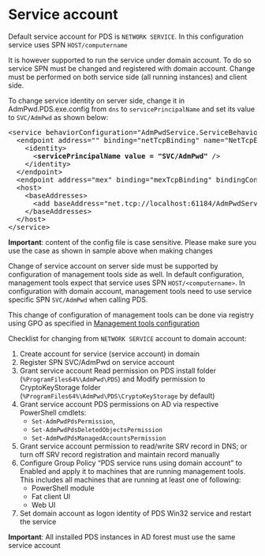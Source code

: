 ﻿# Service account

Default service account for PDS is `NETWORK SERVICE`. In this configuration service uses SPN `HOST/computername`

It is however supported to run the service under domain account. To do so service SPN must be changed and registered with domain account. Change must be performed on both service side (all running instances) and client side.

To change service identity on server side, change it in AdmPwd.PDS.exe.config from <code>dns</code> to <code>servicePrincipalName</code> and set its value to <code>SVC/AdmPwd</code> as shown below:

<div class="highlight highlight-text-xml">
<pre>&lt;<span class="pl-ent">service</span> <span class="pl-e">behaviorConfiguration</span>=<span class="pl-s"><span class="pl-pds">"</span>AdmPwdService.ServiceBehavior<span class="pl-pds">"</span></span> <span class="pl-e">name</span>=<span class="pl-s"><span class="pl-pds">"</span>AdmPwd.PDS.AdmPwdSvc<span class="pl-pds">"</span></span>&gt;
  &lt;<span class="pl-ent">endpoint</span> <span class="pl-e">address</span>=<span class="pl-s"><span class="pl-pds">"</span><span class="pl-pds">"</span></span> <span class="pl-e">binding</span>=<span class="pl-s"><span class="pl-pds">"</span>netTcpBinding<span class="pl-pds">"</span></span> <span class="pl-e">name</span>=<span class="pl-s"><span class="pl-pds">"</span>NetTcpEndpoint<span class="pl-pds">"</span></span> <span class="pl-e">contract</span>=<span class="pl-s"><span class="pl-pds">"</span>AdmPwd.PDS.IAdmPwdSvc<span class="pl-pds">"</span></span>&gt;
    &lt;<span class="pl-ent">identity</span>&gt;
      &lt;<strong><span class="pl-ent">servicePrincipalName</span> value = <span class="pl-s"><span class="pl-pds">"</span>SVC/AdmPwd<span class="pl-pds">"</span></span></strong> /&gt;
    &lt;/<span class="pl-ent">identity</span>&gt;
  &lt;/<span class="pl-ent">endpoint</span>&gt;
  &lt;<span class="pl-ent">endpoint</span> <span class="pl-e">address</span>=<span class="pl-s"><span class="pl-pds">"</span>mex<span class="pl-pds">"</span></span> <span class="pl-e">binding</span>=<span class="pl-s"><span class="pl-pds">"</span>mexTcpBinding<span class="pl-pds">"</span></span> <span class="pl-e">bindingConfiguration</span>=<span class="pl-s"><span class="pl-pds">"</span><span class="pl-pds">"</span></span> <span class="pl-e">name</span>=<span class="pl-s"><span class="pl-pds">"</span>MexTcpEndpoint<span class="pl-pds">"</span></span> <span class="pl-e">contract</span>=<span class="pl-s"><span class="pl-pds">"</span>IMetadataExchange<span class="pl-pds">"</span></span> /&gt;
  &lt;<span class="pl-ent">host</span>&gt;
    &lt;<span class="pl-ent">baseAddresses</span>&gt;
      &lt;<span class="pl-ent">add</span> <span class="pl-e">baseAddress</span>=<span class="pl-s"><span class="pl-pds">"</span>net.tcp://localhost:61184/AdmPwdService<span class="pl-pds">"</span></span> /&gt;
    &lt;/<span class="pl-ent">baseAddresses</span>&gt;
  &lt;/<span class="pl-ent">host</span>&gt;
&lt;/<span class="pl-ent">service</span>&gt;</pre>
</div>

**Important**: content of the config file is case sensitive. Please make sure you use the case as shown in sample above when making changes

Change of service account on server side must be supported by configuration of management tools side as well. In default configuration, management tools expect that service uses SPN `HOST/<computername>`. In configuration with domain account, management tools need to use service specific SPN `SVC/AdmPwd` when calling PDS.

This change of configuration of management tools can be done via registry using GPO as specified in [Management tools configuration](../Management-Tools/Configuration.md)

Checklist for changing from `NETWORK SERVICE` account to domain account:
1. Create account for service (service account) in domain
2. Register SPN SVC/AdmPwd on service account
3. Grant service account Read permission on PDS install folder (`%ProgramFiles64%\AdmPwd\PDS`) and Modify permission to CryptoKeyStorage folder (`%ProgramFiles64%\AdmPwd\PDS\CryptoKeyStorage` by default)
4. Grant service account PDS permissions on AD via respective PowerShell cmdlets:
   * `Set-AdmPwdPdsPermission`, 
   * `Set-AdmPwdPdsDeletedObjectsPermission` 
   * `Set-AdmPwdPdsManagedAccountsPermission`
5. Grant service account permission to read/write SRV record in DNS; or turn off SRV record registration and maintain record manually
6. Configure Group Policy “PDS service runs using domain account” to Enabled and apply it to machines that are running management tools. This includes all machines that are running at least one of following:
    * PowerShell module
 	* Fat client UI
 	* Web UI
7. Set domain account as logon identity of PDS Win32 service and restart the service

**Important**: All installed PDS instances in AD forest must use the same service account
